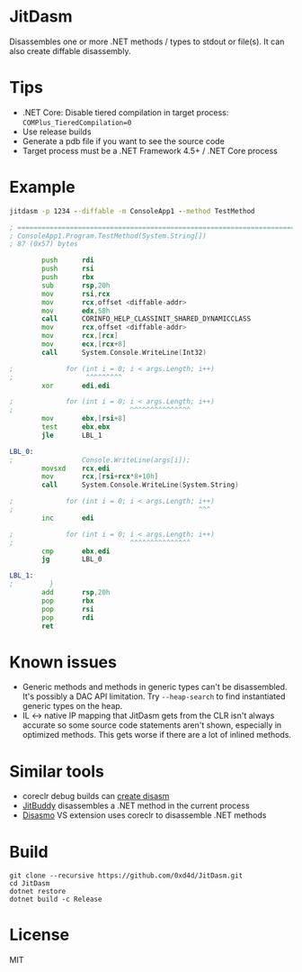 ﻿# JitDasm

Disassembles one or more .NET methods / types to stdout or file(s). It can also create diffable disassembly.

# Tips

- .NET Core: Disable tiered compilation in target process: `COMPlus_TieredCompilation=0`
- Use release builds
- Generate a pdb file if you want to see the source code
- Target process must be a .NET Framework 4.5+ / .NET Core process

# Example

```cmd
jitdasm -p 1234 --diffable -m ConsoleApp1 --method TestMethod
```

```asm
; ================================================================================
; ConsoleApp1.Program.TestMethod(System.String[])
; 87 (0x57) bytes

        push      rdi
        push      rsi
        push      rbx
        sub       rsp,20h
        mov       rsi,rcx
        mov       rcx,offset <diffable-addr>
        mov       edx,58h
        call      CORINFO_HELP_CLASSINIT_SHARED_DYNAMICCLASS
        mov       rcx,offset <diffable-addr>
        mov       rcx,[rcx]
        mov       ecx,[rcx+8]
        call      System.Console.WriteLine(Int32)

;             for (int i = 0; i < args.Length; i++)
;                  ^^^^^^^^^
        xor       edi,edi

;             for (int i = 0; i < args.Length; i++)
;                             ^^^^^^^^^^^^^^^
        mov       ebx,[rsi+8]
        test      ebx,ebx
        jle       LBL_1

LBL_0:
;                 Console.WriteLine(args[i]);
        movsxd    rcx,edi
        mov       rcx,[rsi+rcx*8+10h]
        call      System.Console.WriteLine(System.String)

;             for (int i = 0; i < args.Length; i++)
;                                              ^^^
        inc       edi

;             for (int i = 0; i < args.Length; i++)
;                             ^^^^^^^^^^^^^^^
        cmp       ebx,edi
        jg        LBL_0

LBL_1:
;         }
        add       rsp,20h
        pop       rbx
        pop       rsi
        pop       rdi
        ret
```

# Known issues

- Generic methods and methods in generic types can't be disassembled. It's possibly a DAC API limitation. Try `--heap-search` to find instantiated generic types on the heap.
- IL <-> native IP mapping that JitDasm gets from the CLR isn't always accurate so some source code statements aren't shown, especially in optimized methods. This gets worse if there are a lot of inlined methods.

# Similar tools

- coreclr debug builds can [create disasm](https://github.com/dotnet/coreclr/blob/master/Documentation/building/viewing-jit-dumps.md)
- [JitBuddy](https://github.com/xoofx/JitBuddy) disassembles a .NET method in the current process
- [Disasmo](https://github.com/EgorBo/Disasmo) VS extension uses coreclr to disassemble .NET methods

# Build

```
git clone --recursive https://github.com/0xd4d/JitDasm.git
cd JitDasm
dotnet restore
dotnet build -c Release
```

# License

MIT
